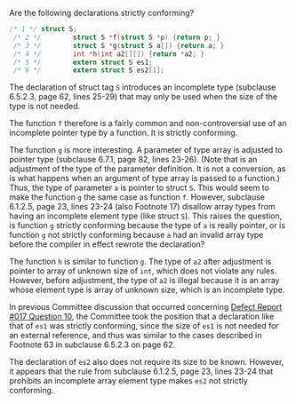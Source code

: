 Are the following declarations strictly conforming?

```c
/* 1 */ struct S;
 /* 2 */        struct S *f(struct S *p) {return p; }
 /* 3 */        struct S *g(struct S a[]) {return a; }
 /* 4 */        int *h(int a2[][]) {return *a2; }
 /* 5 */        extern struct S es1;
 /* 6 */        extern struct S es2[1];
```

The declaration of struct tag `S` introduces an incomplete type (subclause
6.5.2.3, page 62, lines 25-29) that may only be used when the size of the type
is not needed.

The function `f` therefore is a fairly common and non-controversial use of an
incomplete pointer type by a function. It is strictly conforming.

The function `g` is more interesting. A parameter of type array is adjusted to
pointer type (subclause 6.7.1, page 82, lines 23-26). (Note that is an
adjustment of the type of the parameter definition. It is not a conversion, as
is what happens when an argument of type array is passed to a function.) Thus,
the type of parameter `a` is pointer to struct `S`. This would seem to make the
function `g` the same case as function `f`. However, subclause 6.1.2.5, page 23,
lines 23-24 (also Footnote 17\) disallow array types from having an incomplete
element type (like struct `S`). This raises the question, is function `g`
strictly conforming because the type of `a` is really pointer, or is function
`g` not strictly conforming because `a` had an invalid array type before the
compiler in effect rewrote the declaration?

The function `h` is similar to function `g`. The type of `a2` after adjustment
is pointer to array of unknown size of `int`, which does not violate any rules.
However, before adjustment, the type of `a2` is illegal because it is an array
whose element type is array of unknown size, which is an incomplete type.

In previous Committee discussion that occurred concerning [Defect Report #017
Question 10](issue:0017.07), the Committee took the position that a declaration
like that of `es1` was strictly conforming, since the size of `es1` is not
needed for an external reference, and thus was similar to the cases described in
Footnote 63 in subclause 6.5.2.3 on page 62\.

The declaration of `es2` also does not require its size to be known. However, it
appears that the rule from subclause 6.1.2.5, page 23, lines 23-24 that
prohibits an incomplete array element type makes `es2` not strictly conforming.
